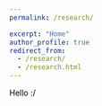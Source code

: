 ```yaml
---
permalink: /research/

excerpt: "Home"
author_profile: true
redirect_from: 
  - /research/
  - /research.html
---
```


<style>
  body {
    color: black;
  }
</style>

Hello :/
